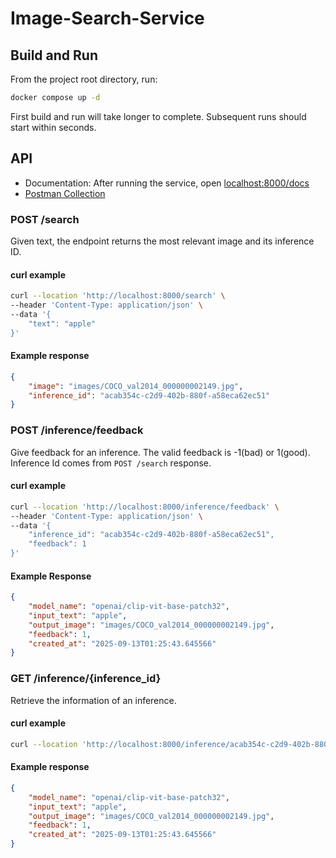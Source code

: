 # Image-Search-Service
## Build and Run
From the project root directory, run:
```bash
docker compose up -d
```
First build and run will take longer to complete. 
Subsequent runs should start within seconds.

## API
- Documentation: After running the service, open [localhost:8000/docs](http://0.0.0.0:8000/docs)
- [Postman Collection](https://github.com/tall15421542-lab/Image-Search-Service/blob/main/image_search_service.postman_collection.json)
### POST /search
Given text, the endpoint returns the most relevant image and its inference ID.
#### curl example
```bash
curl --location 'http://localhost:8000/search' \
--header 'Content-Type: application/json' \
--data '{
    "text": "apple"
}'
```
#### Example response
```json
{
    "image": "images/COCO_val2014_000000002149.jpg",
    "inference_id": "acab354c-c2d9-402b-880f-a58eca62ec51"
}
```

### POST /inference/feedback
Give feedback for an inference. The valid feedback is -1(bad) or 1(good).
Inference Id comes from `POST /search` response. 
#### curl example
```bash
curl --location 'http://localhost:8000/inference/feedback' \
--header 'Content-Type: application/json' \
--data '{
    "inference_id": "acab354c-c2d9-402b-880f-a58eca62ec51",
    "feedback": 1
}'
```
#### Example Response
```json
{
    "model_name": "openai/clip-vit-base-patch32",
    "input_text": "apple",
    "output_image": "images/COCO_val2014_000000002149.jpg",
    "feedback": 1,
    "created_at": "2025-09-13T01:25:43.645566"
}
```
### GET /inference/{inference_id}
Retrieve the information of an inference.
#### curl example
```bash
curl --location 'http://localhost:8000/inference/acab354c-c2d9-402b-880f-a58eca62ec51'
```
#### Example response
```json
{
    "model_name": "openai/clip-vit-base-patch32",
    "input_text": "apple",
    "output_image": "images/COCO_val2014_000000002149.jpg",
    "feedback": 1,
    "created_at": "2025-09-13T01:25:43.645566"
}
```
